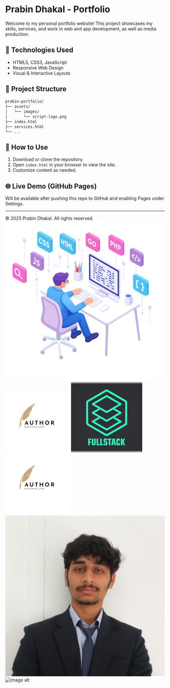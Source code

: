 
# Prabin Dhakal - Portfolio

Welcome to my personal portfolio website! This project showcases my skills, services, and work in web and app development, as well as media production.

## 🔧 Technologies Used
- HTML5, CSS3, JavaScript
- Responsive Web Design
- Visual & Interactive Layouts

## 📂 Project Structure
```
prabin-portfolio/
├── assets/
│   └── images/
│       └── script-logo.png
├── index.html
├── services.html
└── ...
```

## 🚀 How to Use
1. Download or clone the repository.
2. Open `index.html` in your browser to view the site.
3. Customize content as needed.

## 🌐 Live Demo (GitHub Pages)
Will be available after pushing this repo to GitHub and enabling Pages under Settings.

---

© 2025 Prabin Dhakal. All rights reserved.
![image alt](https://github.com/Prabinc17/prabin-portfolio.com/blob/2562b130357d37ff910948559508854f7887529c/ChatGPT%20Image%20Jul%2013%2C%202025%2C%2007_30_34%20PM.png)
![image alt](https://github.com/Prabinc17/prabin-portfolio.com/blob/3224c3c8fed158ad1704fc79f4fec9d175dc030c/script-logo.png)
![image alt](https://github.com/Prabinc17/prabin-portfolio.com/blob/244fbd155c18d1f0e435ea59b80d40909319bd01/full%20stack%20logo.png)
![image alt](https://github.com/Prabinc17/prabin-portfolio.com/blob/7787052eb3ec616dc49690fbb3794b5c2e583886/script-logo.png)
![image alt](https://github.com/Prabinc17/prabin-portfolio.com/blob/9816ce8021ec480a134f3ddaa94d2a117f18f786/19e59fd6-a31a-4c98-919a-f23788026073.jpg)
![image alt]()

